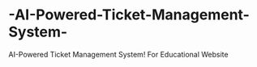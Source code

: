 # -AI-Powered-Ticket-Management-System-
 AI-Powered Ticket Management System! For Educational Website
